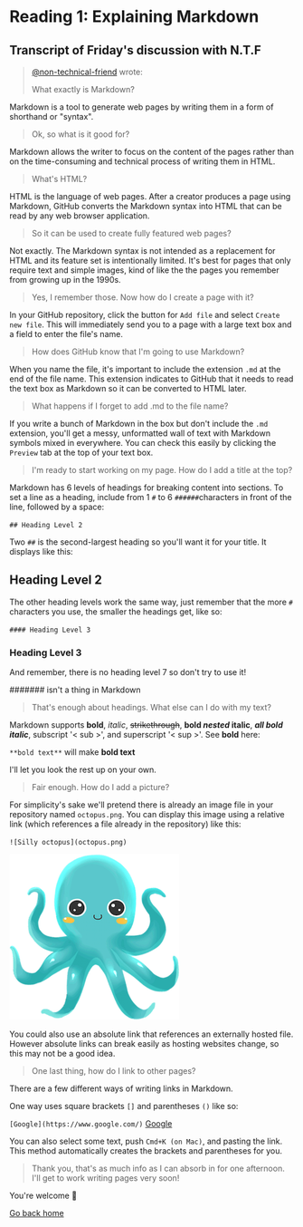 # Reading 1: Explaining Markdown

## Transcript of Friday's discussion with N.T.F

> [@non-technical-friend](mailto:non-technical-friend@seattle.gov) wrote:  
>
> What exactly is Markdown?

Markdown is a tool to generate web pages by writing them in a form of shorthand or "syntax".

> Ok, so what is it good for?

Markdown allows the writer to focus on the content of the pages rather than on the time-consuming and technical process of writing them in HTML.

> What's HTML?

HTML is the language of web pages. After a creator produces a page using Markdown, GitHub converts the Markdown syntax into HTML that can be read by any web browser application.

> So it can be used to create fully featured web pages?

Not exactly. The Markdown syntax is not intended as a replacement for HTML and its feature set is intentionally limited. It's best for pages that only require text and simple images, kind of like the the pages you remember from growing up in the 1990s.

> Yes, I remember those. Now how do I create a page with it?

In your GitHub repository, click the button for `Add file` and select `Create new file`. This will immediately send you to a page with a large text box and a field to enter the file's name.

> How does GitHub know that I'm going to use Markdown?

When you name the file, it's important to include the extension `.md` at the end of the file name. This extension indicates to GitHub that it needs to read the text box as Markdown so it can be converted to HTML later.

> What happens if I forget to add .md to the file name?

If you write a bunch of Markdown in the box but don't include the `.md` extension, you'll get a messy, unformatted wall of text with Markdown symbols mixed in everywhere. You can check this easily by clicking the `Preview` tab at the top of your text box.

> I'm ready to start working on my page. How do I add a title at the top?

Markdown has 6 levels of headings for breaking content into sections. To set a line as a heading, include from 1 `#` to 6 `######`characters in front of the line, followed by a space:

`## Heading Level 2`

Two `##` is the second-largest heading so you'll want it for your title. It displays like this:

## Heading Level 2

The other heading levels work the same way, just remember that the more `#` characters you use, the smaller the headings get, like so:

`#### Heading Level 3`

### Heading Level 3

And remember, there is no heading level 7 so don't try to use it!

####### isn't a thing in Markdown

> That's enough about headings. What else can I do with my text?

Markdown supports **bold**, *italic*, ~~strikethrough~~, **bold *nested* italic**, ***all bold italic***, subscript '< sub >', and superscript '< sup >'. See **bold** here:

`**bold text**` will make **bold text**

I'll let you look the rest up on your own.

> Fair enough. How do I add a picture?

For simplicity's sake we'll pretend there is already an image file in your repository named `octopus.png`. You can display this image using a relative link (which references a file already in the repository) like this:

`![Silly octopus](octopus.png)`

![Silly octopus](octopus.png)

You could also use an absolute link that references an externally hosted file. However absolute links can break easily as hosting websites change, so this may not be a good idea.

> One last thing, how do I link to other pages?

There are a few different ways of writing links in Markdown.

One way uses square brackets `[]` and parentheses `()` like so:

`[Google](https://www.google.com/)` [Google](https://www.google.com)

You can also select some text, push `Cmd+K (on Mac)`, and pasting the link. This method automatically creates the brackets and parentheses for you.

> Thank you, that's as much info as I can absorb in for one afternoon. I'll get to work writing pages very soon!

You're welcome 🍻

[Go back home](/projects/reading-notes/README.md)
